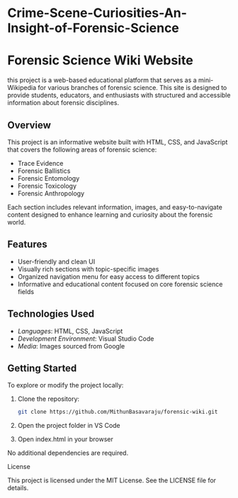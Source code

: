 # Crime-Scene-Curiosities-An-Insight-of-Forensic-Science
# Forensic Science Wiki Website

this project is a web-based educational platform that serves as a mini-Wikipedia for various branches of forensic science. This site is designed to provide students, educators, and enthusiasts with structured and accessible information about forensic disciplines.

## Overview

This project is an informative website built with HTML, CSS, and JavaScript that covers the following areas of forensic science:

- Trace Evidence
- Forensic Ballistics
- Forensic Entomology
- Forensic Toxicology
- Forensic Anthropology

Each section includes relevant information, images, and easy-to-navigate content designed to enhance learning and curiosity about the forensic world.

## Features

- User-friendly and clean UI
- Visually rich sections with topic-specific images
- Organized navigation menu for easy access to different topics
- Informative and educational content focused on core forensic science fields

## Technologies Used

- *Languages*: HTML, CSS, JavaScript
- *Development Environment*: Visual Studio Code
- *Media*: Images sourced from Google

## Getting Started

To explore or modify the project locally:

1. Clone the repository:
   ```bash
   git clone https://github.com/MithunBasavaraju/forensic-wiki.git
2. Open the project folder in VS Code

3. Open index.html in your browser

No additional dependencies are required.

License

This project is licensed under the MIT License. See the LICENSE file for details.

